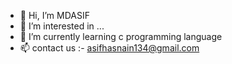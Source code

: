 - 👋 Hi, I’m MDASIF
- 👀 I’m interested in ...
- 🌱 I’m currently learning c programming language 
- 📫 contact us :- asifhasnain134@gmail.com
  

<!---
WelcomeBackAsif/WelcomeBackAsif is a ✨ special ✨ repository because its `README.md` (this file) appears on your GitHub profile.
You can click the Preview link to take a look at your changes.
--->
